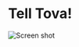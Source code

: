# Tell Tova!

![Screen shot](https://github.com/jetilling/tell-tova/blob/master/src/imgs/Screen%20Shot%202017-11-01%20at%209.08.52%20PM.png)
